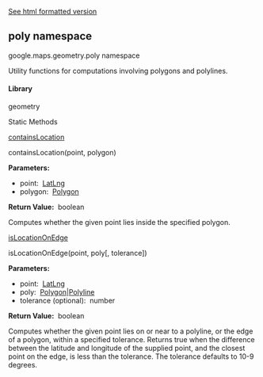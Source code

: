 [See html formatted version](https://huasofoundries.github.io/google-maps-documentation/poly.html)


poly namespace
--------------

google.maps.geometry.poly namespace

Utility functions for computations involving polygons and polylines.

#### Library

geometry

Static Methods

[containsLocation](#poly.containsLocation)

containsLocation(point, polygon)

**Parameters:** 

*   point:  [LatLng](LatLng.md)
*   polygon:  [Polygon](Polygon.md)

**Return Value:**  boolean

Computes whether the given point lies inside the specified polygon.

[isLocationOnEdge](#poly.isLocationOnEdge)

isLocationOnEdge(point, poly\[, tolerance\])

**Parameters:** 

*   point:  [LatLng](LatLng.md)
*   poly:  [Polygon](Polygon.md)|[Polyline](Polyline.md)
*   tolerance (optional):  number

**Return Value:**  boolean

Computes whether the given point lies on or near to a polyline, or the edge of a polygon, within a specified tolerance. Returns true when the difference between the latitude and longitude of the supplied point, and the closest point on the edge, is less than the tolerance. The tolerance defaults to 10\-9 degrees.
